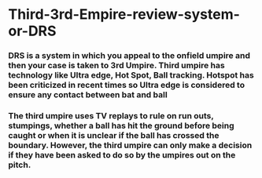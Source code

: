 # Third-3rd-Empire-review-system-or-DRS


### DRS is a system in which you appeal to the onfield umpire and then your case is taken to 3rd Umpire. Third umpire has technology like Ultra edge, Hot Spot, Ball tracking. Hotspot has been criticized in recent times so Ultra edge is considered to ensure any contact between bat and ball
### The third umpire uses TV replays to rule on run outs, stumpings, whether a ball has hit the ground before being caught or when it is unclear if the ball has crossed the boundary. However, the third umpire can only make a decision if they have been asked to do so by the umpires out on the pitch.
